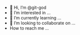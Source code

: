 - 👋 Hi, I’m @git-god
- 👀 I’m interested in ...
- 🌱 I’m currently learning ...
- 💞️ I’m looking to collaborate on ...
-  How to reach me ...

<!---
git-god/git-god is a ✨ special ✨ repository because its `README.md` (this file) appears on your GitHub profile.
You can click the Preview link to take a look at your changes.
--->
